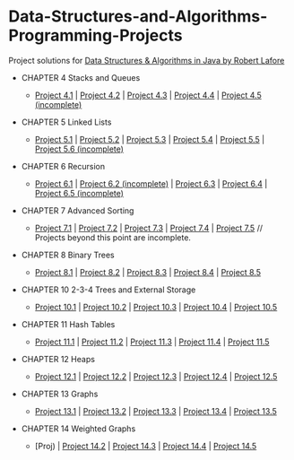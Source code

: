 # Data-Structures-and-Algorithms-Programming-Projects
Project solutions for [Data Structures & Algorithms in Java by Robert Lafore](file:///E:/Free%20Time/Data%20Structures%20and%20Algorithms/DS&A%20Java%202nd%20Edition.pdf)

- CHAPTER 4 Stacks and Queues
  - [Project 4.1](Queue.java)	 |  [Project 4.2](Deque.java)	 |  [Project 4.3](DoubleStack.java)	 |  [Project 4.4](RevisedPriorityQ.java)	 |  [Project 4.5 (incomplete)]()

- CHAPTER 5 Linked Lists
  - [Project 5.1](LinkedPriorityQ.java)	 |  [Project 5.2](Deque.java)	 |  [Project 5.3](CircularList.java)	 |  [Project 5.4](CircularLinkedStack.java)	 |  [Project 5.5](JosephusProblem.java)  |  [Project 5.6 (incomplete)](Queue.java)
  
- CHAPTER 6 Recursion
  - [Project 6.1](TestClass.java)	 |  [Project 6.2 (incomplete)]()	 |  [Project 6.3](TestClass6_3.java)	 |  [Project 6.4](TestClass6_4.java)	 |  [Project 6.5 (incomplete)]()

- CHAPTER 7 Advanced Sorting
  - [Project 7.1](TestClass7_1.java)	 |  [Project 7.2](TestClass7_2.java)	 |  [Project 7.3](TestClass7_3.java)	 |  [Project 7.4](TestClass7_4.java)	 |  [Project 7.5](TestClass7_5.java)
   // Projects beyond this point are incomplete.
- CHAPTER 8 Binary Trees
  - [Project 8.1]()	 |  [Project 8.2]()	 |  [Project 8.3]()	 |  [Project 8.4]()	 |  [Project 8.5]()
  
- CHAPTER 10 2-3-4 Trees and External Storage
  - [Project 10.1]()	 |  [Project 10.2]()	 |  [Project 10.3]()	 |  [Project 10.4]()	 |  [Project 10.5]()
  
- CHAPTER 11 Hash Tables
  - [Project 11.1]()	 |  [Project 11.2]()	 |  [Project 11.3]()	 |  [Project 11.4]()	 |  [Project 11.5]()
  
- CHAPTER 12 Heaps
  - [Project 12.1]()	 |  [Project 12.2]()	 |  [Project 12.3]()	 |  [Project 12.4]()	 |  [Project 12.5]()
  
- CHAPTER 13 Graphs
  - [Project 13.1]()	 |  [Project 13.2]()	 |  [Project 13.3]()	 |  [Project 13.4]()	 |  [Project 13.5]()
  
- CHAPTER 14 Weighted Graphs
  - [Proj)	 |  [Project 14.2]()	 |  [Project 14.3]()	 |  [Project 14.4]()	 |  [Project 14.5]()

